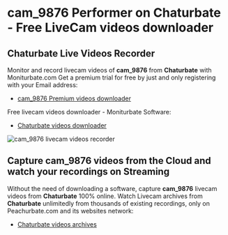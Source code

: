 # cam_9876 Performer on Chaturbate - Free LiveCam videos downloader

## Chaturbate Live Videos Recorder

Monitor and record livecam videos of **cam_9876** from **Chaturbate** with Moniturbate.com
Get a premium trial for free by just and only registering with your Email address:
* [cam_9876 Premium videos downloader](https://moniturbate.com/request-demo-licence-key.html)

Free livecam videos downloader - Moniturbate Software:
* [Chaturbate videos downloader](https://moniturbate.com/moniturbate-download-software.html)

![cam_9876 livecam videos recorder](https://peachurnet.com/templates/moniturbate-software.png)


## Capture cam_9876 videos from the Cloud and watch your recordings on Streaming

Without the need of downloading a software, capture **cam_9876** livecam videos from **Chaturbate** 100% online.
Watch Livecam archives from **Chaturbate** unlimitedly from thousands of existing recordings, only on Peachurbate.com and its websites network:
* [Chaturbate videos archives](https://peachurnet.com/)